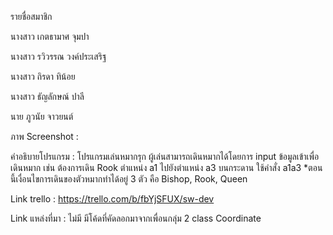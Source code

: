 รายชื่อสมาชิก

นางสาว เกตธามาศ จุมปา

นางสาว รวิวรรณ วงค์ประเสริฐ

นางสาว ถิรดา ทิน้อย

นางสาว ธัญลักษณ์ ปาลี

นาย ภูวนัย จาวยนต์

ภาพ Screenshot  :   

คำอธิบายโปรแกรม  :   โปรแกรมเล่นหมากรุก ผู้เล่นสามารถเดินหมากได้โดยการ input ข้อมูลเข้าเพื่อเดินหมาก เช่น ต้องการเดิน Rook ตำแหน่ง a1 ไปยังตำแหน่ง a3                               บนกระดาน ใช้คำสั่ง a1a3
                    *ตอนนี้เงื่อนไขการเดินของตัวหมากทำได้อยู่ 3 ตัว คือ Bishop, Rook, Queen 

Link trello : https://trello.com/b/fbYjSFUX/sw-dev

Link แหล่งที่มา : ไม่มี
                มีโค้ดที่คัดลอกมาจากเพื่อนกลุ่ม 2 class Coordinate 
